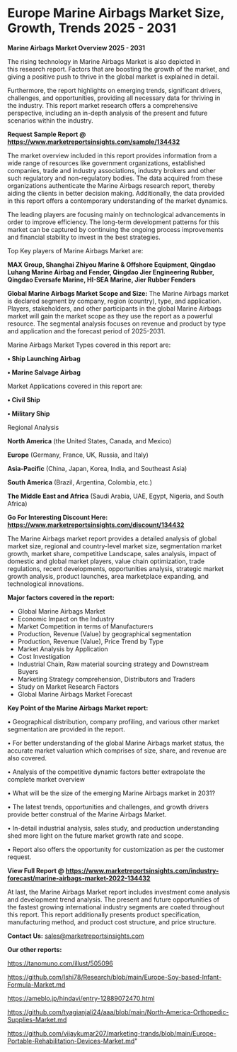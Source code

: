   # Europe Marine Airbags Market Size, Growth, Trends 2025 - 2031

<Strong> Marine Airbags Market Overview 2025 - 2031</strong>

The rising technology in Marine Airbags Market is also depicted in this research report. Factors that are boosting the growth of the market, and giving a positive push to thrive in the global market is explained in detail.

Furthermore, the report highlights on emerging trends, significant drivers, challenges, and opportunities, providing all necessary data for thriving in the industry. This report market research offers a comprehensive perspective, including an in-depth analysis of the present and future scenarios within the industry.

<strong>Request Sample Report @ <a href=https://www.marketreportsinsights.com/sample/134432>https://www.marketreportsinsights.com/sample/134432</a></strong>

The market overview included in this report provides information from a wide range of resources like government organizations, established companies, trade and industry associations, industry brokers and other such regulatory and non-regulatory bodies. The data acquired from these organizations authenticate the Marine Airbags research report, thereby aiding the clients in better decision making. Additionally, the data provided in this report offers a contemporary understanding of the market dynamics.

The leading players are focusing mainly on technological advancements in order to improve efficiency. The long-term development patterns for this market can be captured by continuing the ongoing process improvements and financial stability to invest in the best strategies.

Top Key players of Marine Airbags Market are:

<strong>MAX Group, Shanghai Zhiyou Marine & Offshore Equipment, Qingdao Luhang Marine Airbag and Fender, Qingdao Jier Engineering Rubber, Qingdao Eversafe Marine, HI-SEA Marine, Jier Rubber Fenders</strong>

<strong><b>Global Marine Airbags Market Scope and Size:</b></strong>
The Marine Airbags market is declared segment by company, region (country), type, and application. Players, stakeholders, and other participants in the global Marine Airbags market will gain the market scope as they use the report as a powerful resource. The segmental analysis focuses on revenue and product by type and application and the forecast period of 2025-2031.

Marine Airbags Market Types covered in this report are:

<strong>• Ship Launching Airbag

• Marine Salvage Airbag</strong>

Market Applications covered in this report are:

<strong>• Civil Ship

• Military Ship</strong> 

Regional Analysis

<strong>North America</strong> (the United States, Canada, and Mexico)

<strong>Europe</strong> (Germany, France, UK, Russia, and Italy)

<strong>Asia-Pacific</strong> (China, Japan, Korea, India, and Southeast Asia)

<strong>South America</strong> (Brazil, Argentina, Colombia, etc.)

<strong>The Middle East and Africa</strong> (Saudi Arabia, UAE, Egypt, Nigeria, and South Africa)

<strong>Go For Interesting Discount Here: <a href=https://www.marketreportsinsights.com/discount/134432>https://www.marketreportsinsights.com/discount/134432</a></strong>

The Marine Airbags market report provides a detailed analysis of global market size, regional and country-level market size, segmentation market growth, market share, competitive Landscape, sales analysis, impact of domestic and global market players, value chain optimization, trade regulations, recent developments, opportunities analysis, strategic market growth analysis, product launches, area marketplace expanding, and technological innovations.

<strong><b>Major factors covered in the report:</b></strong>
<ul>
  <li>Global Marine Airbags Market </li>
  <li>Economic Impact on the Industry</li>
  <li>Market Competition in terms of Manufacturers</li>
  <li>Production, Revenue (Value) by geographical segmentation</li>
  <li>Production, Revenue (Value), Price Trend by Type</li>
  <li>Market Analysis by Application</li>
  <li>Cost Investigation</li>
  <li>Industrial Chain, Raw material sourcing strategy and Downstream Buyers</li>
  <li>Marketing Strategy comprehension, Distributors and Traders</li>
  <li>Study on Market Research Factors</li>
  <li>Global Marine Airbags Market Forecast</li>
</ul>

<strong><b>Key Point of the Marine Airbags Market report:</b></strong>

• Geographical distribution, company profiling, and various other market segmentation are provided in the report.

• For better understanding of the global Marine Airbags market status, the accurate market valuation which comprises of size, share, and revenue are also covered.

• Analysis of the competitive dynamic factors better extrapolate the complete market overview

• What will be the size of the emerging Marine Airbags market in 2031?

• The latest trends, opportunities and challenges, and growth drivers provide better construal of the Marine Airbags Market.

• In-detail industrial analysis, sales study, and production understanding shed more light on the future market growth rate and scope.

• Report also offers the opportunity for customization as per the customer request.

<strong><b>View Full Report @ <a href=https://www.marketreportsinsights.com/industry-forecast/marine-airbags-market-2022-134432>https://www.marketreportsinsights.com/industry-forecast/marine-airbags-market-2022-134432</a></b></strong>


At last, the Marine Airbags Market report includes investment come analysis and development trend analysis. The present and future opportunities of the fastest growing international industry segments are coated throughout this report. This report additionally presents product specification, manufacturing method, and product cost structure, and price structure.

<strong>Contact Us:</strong>
sales@marketreportsinsights.com

<strong>Our other reports:</strong>

<a href=https://tanomuno.com/illust/505096>https://tanomuno.com/illust/505096</a>

<a href=https://github.com/Ishi78/Research/blob/main/Europe-Soy-based-Infant-Formula-Market.md>https://github.com/Ishi78/Research/blob/main/Europe-Soy-based-Infant-Formula-Market.md</a>

<a href=https://ameblo.jp/hindavi/entry-12889072470.html>https://ameblo.jp/hindavi/entry-12889072470.html</a>

<a href=https://github.com/tyagianjali24/aaa/blob/main/North-America-Orthopedic-Supplies-Market.md>https://github.com/tyagianjali24/aaa/blob/main/North-America-Orthopedic-Supplies-Market.md</a>

<a href=https://github.com/vijaykumar207/marketing-trands/blob/main/Europe-Portable-Rehabilitation-Devices-Market.md>https://github.com/vijaykumar207/marketing-trands/blob/main/Europe-Portable-Rehabilitation-Devices-Market.md</a>"
